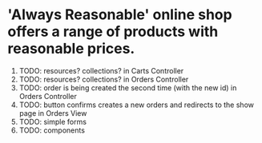 <h1>'Always Reasonable' online shop offers a range of products with reasonable prices.</h1>


1) TODO: resources? collections? in Carts Controller 
2) TODO: resources? collections? in Orders Controller
3) TODO: order is being created the second time (with the new id) in Orders Controller
4) TODO: button confirms creates a new orders and redirects to the show page in Orders View
5) TODO: simple forms
6) TODO: components
